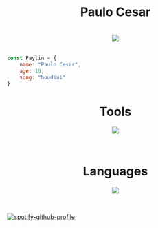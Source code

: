 <h1 align="center">Paulo Cesar</h1>

<br>

<div align="center">
    <img src="https://w0.peakpx.com/wallpaper/13/268/HD-wallpaper-video-game-the-last-of-us-part-ii-ellie-the-last-of-us-the-last-of-us.jpg">
</div>


<br>

~~~javascript
const Paylin = {
    name: "Paulo Cesar",
    age: 19,
    song: "houdini"
}
~~~

<h1 align="center">Tools</h1>

<p align="center">
    <a href="https://skillicons.dev">
        <img src="https://skillicons.dev/icons?i=git,github,vscode,vite,figma,discord,netlify" />
    </a>
</p>

<br>

<h1 align="center">Languages</h1>
<p align="center">
    <a href="https://skillicons.dev">
        <img src="https://skillicons.dev/icons?i=html,css,js,react,sass,python" />
    </a>
</p>

<br>

[![spotify-github-profile](https://spotify-github-profile.vercel.app/api/view?uid=4gvin36hbuyictiwzrvnis9b1&cover_image=true&theme=novatorem&show_offline=true&background_color=121212&interchange=true&bar_color=53b14f&bar_color_cover=true)](https://spotify-github-profile.vercel.app/api/view?uid=4gvin36hbuyictiwzrvnis9b1&redirect=true)
